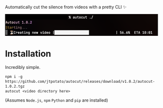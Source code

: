 Automatically cut the silence from videos with a pretty CLI ✨

![A demo of how it works](images/Demo%201.png)

# Installation
Incredibly simple.
```
npm i -g https://github.com/jtpotato/autocut/releases/download/v1.0.2/autocut-1.0.2.tgz
autocut <video directory here>
```
(Assumes `Node.js`, `npm` `Python` and `pip` are installed)
